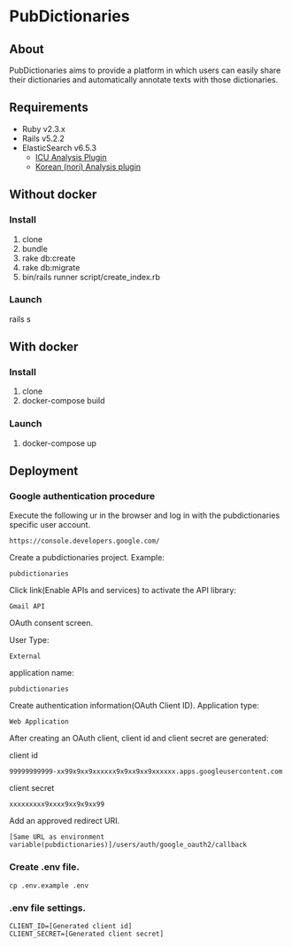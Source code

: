 # PubDictionaries

## About
PubDictionaries aims to provide a platform in which users can easily share their dictionaries and automatically annotate texts with those dictionaries.

## Requirements
* Ruby v2.3.x
* Rails v5.2.2
* ElasticSearch v6.5.3
  * [ICU Analysis Plugin](https://www.elastic.co/guide/en/elasticsearch/plugins/6.5/analysis-icu.html)
  * [Korean (nori) Analysis plugin](https://www.elastic.co/guide/en/elasticsearch/plugins/6.5/analysis-nori.html)

## Without docker

### Install
1. clone
1. bundle
1. rake db:create
1. rake db:migrate
1. bin/rails runner script/create_index.rb

### Launch
rails s

## With docker

### Install
1. clone
1. docker-compose build

### Launch
1. docker-compose up

## Deployment

### Google authentication procedure

Execute the following ur in the browser and log in with the pubdictionaries specific user account.
```
https://console.developers.google.com/
```

Create a pubdictionaries project.
Example:
```
pubdictionaries
```

Click link(Enable APIs and services) to activate the API library:
```
Gmail API
```

OAuth consent screen.

User Type:
```
External
```
application name:
```
pubdictionaries
```

Create authentication information(OAuth Client ID).
Application type:
```
Web Application
```
After creating an OAuth client, client id and client secret are generated:

client id
```
99999999999-xx99x9xx9xxxxxx9x9xx9xx9xxxxxx.apps.googleusercontent.com
```
client secret
```
xxxxxxxxx9xxxx9xx9x9xx99
```

Add an approved redirect URI.
```
[Same URL as environment variable(pubdictionaries)]/users/auth/google_oauth2/callback
```

### Create .env file.
```
cp .env.example .env
```

### .env file settings.
```
CLIENT_ID=[Generated client id]
CLIENT_SECRET=[Generated client secret]
```
